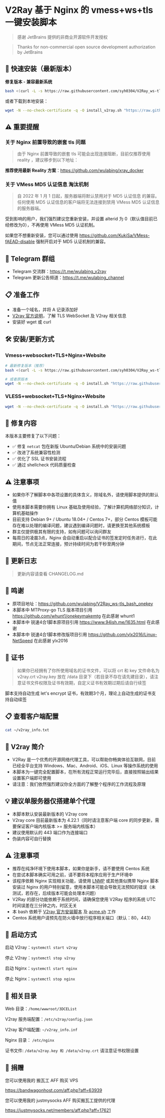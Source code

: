 # V2Ray 基于 Nginx 的 vmess+ws+tls 一键安装脚本

> 感谢 JetBrains 提供的非商业开源软件开发授权

> Thanks for non-commercial open source development authorization by JetBrains

## 🚀 快速安装（最新版本）

**修复版本 - 兼容最新系统**
```bash
bash <(curl -L -s https://raw.githubusercontent.com/syh0304/V2Ray_ws-tls_bash_onekey/master/install_v2ray.sh) | tee install_v2ray.log
```

或者下载到本地安装：
```bash
wget -N --no-check-certificate -q -O install_v2ray.sh "https://raw.githubusercontent.com/syh0304/V2Ray_ws-tls_bash_onekey/master/install_v2ray.sh" && chmod +x install_v2ray.sh && bash install_v2ray.sh
```

## ⚠️ 重要提醒

### 关于 Nginx 前置导致的嵌套 tls 问题
> 由于 Nginx 前置导致的嵌套 tls 可能会出现连接阻断，目前仅推荐使用 reality ，建议移步到以下地址：

**推荐使用最新 Reality 方案**：https://github.com/wulabing/xray_docker

### 关于 VMess MD5 认证信息 淘汰机制
> 自 2022 年 1 月 1 日起，服务器端将默认禁用对于 MD5 认证信息 的兼容。任何使用 MD5 认证信息的客户端将无法连接到禁用 VMess MD5 认证信息的服务器端。

受到影响的用户，我们强烈建议您重新安装，并设置 alterid 为 0（默认值目前已经修改为0），不再使用 VMess MD5 认证机制。

如果您不想重新安装，您可以通过使用 https://github.com/KukiSa/VMess-fAEAD-disable 强制开启对于 MD5 认证机制的兼容。

## 📱 Telegram 群组
* Telegram 交流群：https://t.me/wulabing_v2ray 
* Telegram 更新公告频道：https://t.me/wulabing_channel

## 📋 准备工作
* 准备一个域名，并将 A 记录添加好
* [V2ray 官方说明](https://www.v2ray.com/)，了解 TLS WebSocket 及 V2ray 相关信息
* 安装好 wget 或 curl

## 🛠️ 安装/更新方式

### Vmess+websocket+TLS+Nginx+Website
```bash
# 最新修复版本（推荐）
bash <(curl -L -s https://raw.githubusercontent.com/syh0304/V2Ray_ws-tls_bash_onekey/master/install_v2ray.sh) | tee install_v2ray.log

# 或者原版本
wget -N --no-check-certificate -q -O install.sh "https://raw.githubusercontent.com/wulabing/V2Ray_ws-tls_bash_onekey/master/install.sh" && chmod +x install.sh && bash install.sh
```

### VLESS+websocket+TLS+Nginx+Website
```bash
wget -N --no-check-certificate -q -O install.sh "https://raw.githubusercontent.com/wulabing/V2Ray_ws-tls_bash_onekey/dev/install.sh" && chmod +x install.sh && bash install.sh
```

## 🔧 修复内容

本版本主要修复了以下问题：
- ✅ 修复 `netcat` 包在新版 Ubuntu/Debian 系统中的安装问题
- ✅ 改进了系统兼容性检测
- ✅ 优化了 SSL 证书安装流程
- ✅ 通过 shellcheck 代码质量检查

## ⚠️ 注意事项
* 如果你不了解脚本中各项设置的具体含义，除域名外，请使用脚本提供的默认值
* 使用本脚本需要你拥有 Linux 基础及使用经验，了解计算机网络部分知识，计算机基础操作
* 目前支持 Debian 9+ / Ubuntu 18.04+ / Centos 7+，部分 Centos 模板可能存在难以处理的编译问题，建议遇到编译问题时，请更换至其他系统模板
* 群主仅提供极其有限的支持，如有问题可以询问群友
* 每周日的凌晨3点，Nginx 会自动重启以配合证书的签发定时任务进行，在此期间，节点无法正常连接，预计持续时间为若干秒至两分钟

## 📜 更新日志
> 更新内容请查看 CHANGELOG.md

## 🙏 鸣谢
* 原项目地址：https://github.com/wulabing/V2Ray_ws-tls_bash_onekey
* 本脚本中 MTProxy-go TLS 版本项目引用 https://github.com/whunt1/onekeymakemtg 在此感谢 whunt1
* 本脚本中 锐速4合1脚本原项目引用 https://www.94ish.me/1635.html 在此感谢
* 本脚本中 锐速4合1脚本修改版项目引用 https://github.com/ylx2016/Linux-NetSpeed 在此感谢 ylx2016

## 📜 证书
> 如果你已经拥有了你所使用域名的证书文件，可以将 crt 和 key 文件命名为 v2ray.crt v2ray.key 放在 /data 目录下（若目录不存在请先建目录），请注意证书文件权限及证书有效期，自定义证书有效期过期后请自行续签

脚本支持自动生成 let's encrypt 证书，有效期3个月，理论上自动生成的证书支持自动续签

## 📋 查看客户端配置
```bash
cat ~/v2ray_info.txt
```

## 📖 V2ray 简介

* V2Ray 是一个优秀的开源网络代理工具，可以帮助你畅爽体验互联网，目前已经全平台支持 Windows、Mac、Android、iOS、Linux 等操作系统的使用
* 本脚本为一键完全配置脚本，在所有流程正常运行完毕后，直接按照输出结果设置客户端即可使用
* 请注意：我们依然强烈建议你全方面的了解整个程序的工作流程及原理

## 💡 建议单服务器仅搭建单个代理
* 本脚本默认安装最新版本的 V2ray core
* V2ray core 目前最新版本为 4.22.1（同时请注意客户端 core 的同步更新，需要保证客户端内核版本 >= 服务端内核版本）
* 建议使用默认的 443 端口作为连接端口
* 伪装内容可自行替换

## ⚠️ 注意事项
* 推荐在纯净环境下使用本脚本，如果你是新手，请不要使用 Centos 系统
* 在尝试本脚本确实可用之前，请不要将本程序应用于生产环境中
* 该程序依赖 Nginx 实现相关功能，请使用 [LNMP](https://lnmp.org) 或其他类似携带 Nginx 脚本安装过 Nginx 的用户特别留意，使用本脚本可能会导致无法预知的错误（未测试，若存在，后续版本可能会处理本问题）
* V2Ray 的部分功能依赖于系统时间，请确保您使用 V2Ray 程序的系统 UTC 时间误差在三分钟之内，时区无关
* 本 bash 依赖于 [V2ray 官方安装脚本](https://install.direct/go.sh) 及 [acme.sh](https://github.com/Neilpang/acme.sh) 工作
* Centos 系统用户请预先在防火墙中放行程序相关端口（默认：80，443）

## 🔧 启动方式

启动 V2ray：`systemctl start v2ray`

停止 V2ray：`systemctl stop v2ray`

启动 Nginx：`systemctl start nginx`

停止 Nginx：`systemctl stop nginx`

## 📁 相关目录

Web 目录：`/home/wwwroot/3DCEList`

V2ray 服务端配置：`/etc/v2ray/config.json`

V2ray 客户端配置: `~/v2ray_info.inf`

Nginx 目录： `/etc/nginx`

证书文件: `/data/v2ray.key 和 /data/v2ray.crt` 请注意证书权限设置

## 💝 捐赠

您可以使用我的 搬瓦工 AFF 购买 VPS

https://bandwagonhost.com/aff.php?aff=63939

您可以使用我的 justmysocks AFF 购买搬瓦工提供的代理

https://justmysocks.net/members/aff.php?aff=17621
